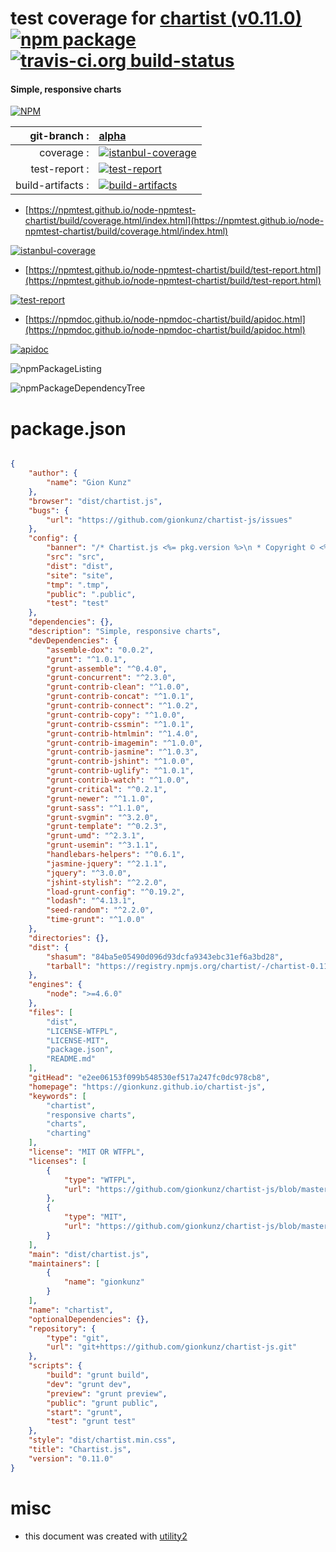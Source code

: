 # test coverage for  [chartist (v0.11.0)](https://gionkunz.github.io/chartist-js)  [![npm package](https://img.shields.io/npm/v/npmtest-chartist.svg?style=flat-square)](https://www.npmjs.org/package/npmtest-chartist) [![travis-ci.org build-status](https://api.travis-ci.org/npmtest/node-npmtest-chartist.svg)](https://travis-ci.org/npmtest/node-npmtest-chartist)
#### Simple, responsive charts

[![NPM](https://nodei.co/npm/chartist.png?downloads=true&downloadRank=true&stars=true)](https://www.npmjs.com/package/chartist)

| git-branch : | [alpha](https://github.com/npmtest/node-npmtest-chartist/tree/alpha)|
|--:|:--|
| coverage : | [![istanbul-coverage](https://npmtest.github.io/node-npmtest-chartist/build/coverage.badge.svg)](https://npmtest.github.io/node-npmtest-chartist/build/coverage.html/index.html)|
| test-report : | [![test-report](https://npmtest.github.io/node-npmtest-chartist/build/test-report.badge.svg)](https://npmtest.github.io/node-npmtest-chartist/build/test-report.html)|
| build-artifacts : | [![build-artifacts](https://npmtest.github.io/node-npmtest-chartist/glyphicons_144_folder_open.png)](https://github.com/npmtest/node-npmtest-chartist/tree/gh-pages/build)|

- [https://npmtest.github.io/node-npmtest-chartist/build/coverage.html/index.html](https://npmtest.github.io/node-npmtest-chartist/build/coverage.html/index.html)

[![istanbul-coverage](https://npmtest.github.io/node-npmtest-chartist/build/screenCapture.buildCi.browser.%252Ftmp%252Fbuild%252Fcoverage.lib.html.png)](https://npmtest.github.io/node-npmtest-chartist/build/coverage.html/index.html)

- [https://npmtest.github.io/node-npmtest-chartist/build/test-report.html](https://npmtest.github.io/node-npmtest-chartist/build/test-report.html)

[![test-report](https://npmtest.github.io/node-npmtest-chartist/build/screenCapture.buildCi.browser.%252Ftmp%252Fbuild%252Ftest-report.html.png)](https://npmtest.github.io/node-npmtest-chartist/build/test-report.html)

- [https://npmdoc.github.io/node-npmdoc-chartist/build/apidoc.html](https://npmdoc.github.io/node-npmdoc-chartist/build/apidoc.html)

[![apidoc](https://npmdoc.github.io/node-npmdoc-chartist/build/screenCapture.buildCi.browser.%252Ftmp%252Fbuild%252Fapidoc.html.png)](https://npmdoc.github.io/node-npmdoc-chartist/build/apidoc.html)

![npmPackageListing](https://npmtest.github.io/node-npmtest-chartist/build/screenCapture.npmPackageListing.svg)

![npmPackageDependencyTree](https://npmtest.github.io/node-npmtest-chartist/build/screenCapture.npmPackageDependencyTree.svg)



# package.json

```json

{
    "author": {
        "name": "Gion Kunz"
    },
    "browser": "dist/chartist.js",
    "bugs": {
        "url": "https://github.com/gionkunz/chartist-js/issues"
    },
    "config": {
        "banner": "/* Chartist.js <%= pkg.version %>\n * Copyright © <%= year %> Gion Kunz\n * Free to use under either the WTFPL license or the MIT license.\n * https://raw.githubusercontent.com/gionkunz/chartist-js/master/LICENSE-WTFPL\n * https://raw.githubusercontent.com/gionkunz/chartist-js/master/LICENSE-MIT\n */\n",
        "src": "src",
        "dist": "dist",
        "site": "site",
        "tmp": ".tmp",
        "public": ".public",
        "test": "test"
    },
    "dependencies": {},
    "description": "Simple, responsive charts",
    "devDependencies": {
        "assemble-dox": "0.0.2",
        "grunt": "^1.0.1",
        "grunt-assemble": "^0.4.0",
        "grunt-concurrent": "^2.3.0",
        "grunt-contrib-clean": "^1.0.0",
        "grunt-contrib-concat": "^1.0.1",
        "grunt-contrib-connect": "^1.0.2",
        "grunt-contrib-copy": "^1.0.0",
        "grunt-contrib-cssmin": "^1.0.1",
        "grunt-contrib-htmlmin": "^1.4.0",
        "grunt-contrib-imagemin": "^1.0.0",
        "grunt-contrib-jasmine": "^1.0.3",
        "grunt-contrib-jshint": "^1.0.0",
        "grunt-contrib-uglify": "^1.0.1",
        "grunt-contrib-watch": "^1.0.0",
        "grunt-critical": "^0.2.1",
        "grunt-newer": "^1.1.0",
        "grunt-sass": "^1.1.0",
        "grunt-svgmin": "^3.2.0",
        "grunt-template": "^0.2.3",
        "grunt-umd": "^2.3.1",
        "grunt-usemin": "^3.1.1",
        "handlebars-helpers": "^0.6.1",
        "jasmine-jquery": "^2.1.1",
        "jquery": "^3.0.0",
        "jshint-stylish": "^2.2.0",
        "load-grunt-config": "^0.19.2",
        "lodash": "^4.13.1",
        "seed-random": "^2.2.0",
        "time-grunt": "^1.0.0"
    },
    "directories": {},
    "dist": {
        "shasum": "84ba5e05490d096d93dcfa9343ebc31ef6a3bd28",
        "tarball": "https://registry.npmjs.org/chartist/-/chartist-0.11.0.tgz"
    },
    "engines": {
        "node": ">=4.6.0"
    },
    "files": [
        "dist",
        "LICENSE-WTFPL",
        "LICENSE-MIT",
        "package.json",
        "README.md"
    ],
    "gitHead": "e2ee06153f099b548530ef517a247fc0dc978cb8",
    "homepage": "https://gionkunz.github.io/chartist-js",
    "keywords": [
        "chartist",
        "responsive charts",
        "charts",
        "charting"
    ],
    "license": "MIT OR WTFPL",
    "licenses": [
        {
            "type": "WTFPL",
            "url": "https://github.com/gionkunz/chartist-js/blob/master/LICENSE-WTFPL"
        },
        {
            "type": "MIT",
            "url": "https://github.com/gionkunz/chartist-js/blob/master/LICENSE-MIT"
        }
    ],
    "main": "dist/chartist.js",
    "maintainers": [
        {
            "name": "gionkunz"
        }
    ],
    "name": "chartist",
    "optionalDependencies": {},
    "repository": {
        "type": "git",
        "url": "git+https://github.com/gionkunz/chartist-js.git"
    },
    "scripts": {
        "build": "grunt build",
        "dev": "grunt dev",
        "preview": "grunt preview",
        "public": "grunt public",
        "start": "grunt",
        "test": "grunt test"
    },
    "style": "dist/chartist.min.css",
    "title": "Chartist.js",
    "version": "0.11.0"
}
```



# misc
- this document was created with [utility2](https://github.com/kaizhu256/node-utility2)
